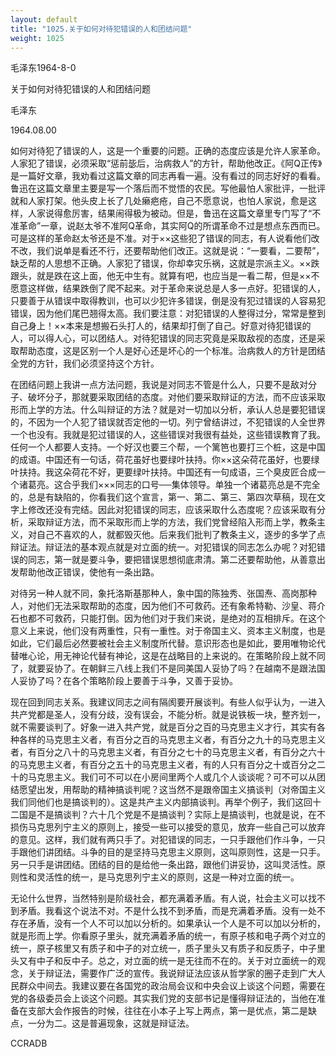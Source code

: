 ```yaml
---
layout: default
title: "1025.关于如何对待犯错误的人和团结问题"
weight: 1025
---
```


毛泽东1964-8-0

关于如何对待犯错误的人和团结问题

毛泽东

1964.08.00

如何对待犯了错误的人，这是一个重要的问题。正确的态度应该是允许人家革命。人家犯了错误，必须采取“惩前毖后，治病救人”的方针，帮助他改正。《阿Q正传》是一篇好文章，我劝看过这篇文章的同志再看一遍。没有看过的同志好好的看看。鲁迅在这篇文章里主要是写一个落后而不觉悟的农民。写他最怕人家批评，一批评就和人家打架。他头皮上长了几处癞疤疮，自己不愿意说，也怕人家说，愈是这样，人家说得愈厉害，结果闹得极为被动。但是，鲁迅在这篇文章里专门写了“不准革命”一章，说赵太爷不准阿Q革命，其实阿Q的所谓革命不过是想点东西而已。可是这样的革命赵太爷还是不准。对于××这些犯了错误的同志，有人说看他们改不改，我们说单是看还不行，还要帮助他们改正。这就是说：“一要看，二要帮”，缺乏帮的人思想不正确。人家犯了错误，你却幸灾乐祸，这就是宗派主义。××跌跟头，就是跌在这上面，他无中生有。就算有吧，也应当是一看二帮，但是××不愿意这样做，结果跌倒了爬不起来。对于革命来说总是人多一点好。犯错误的人，只要善于从错误中取得教训，也可以少犯许多错误，倒是没有犯过错误的人容易犯错误，因为他们尾巴翘得太高。我们要注意：对犯错误的人整得过分，常常是整到自己身上！××本来是想搬石头打人的，结果却打倒了自己。好意对待犯错误的人，可以得人心，可以团结人。对待犯错误的同志究竟是采取敌视的态度，还是采取帮助态度，这是区别一个人是好心还是坏心的一个标准。治病救人的方针是团结全党的方针，我们必须坚持这个方针。

在团结问题上我讲一点方法问题，我说是对同志不管是什么人，只要不是敌对分子、破坏分子，那就要采取团结的态度。对他们要采取辩证的方法，而不应该采取形而上学的方法。什么叫辩证的方法？就是对一切加以分析，承认人总是要犯错误的，不因为一个人犯了错误就否定他的一切。列宁曾结讲过，不犯错误的人全世界一个也没有。我就是犯过错误的人，这些错误对我很有益处，这些错误教育了我。任何一个人都要人支持。一个好汉也要三个帮，一个篱笆也要打三个桩，这是中国的成语。中国还有一句话，荷花虽好也要绿叶扶持。你××这朵荷花虽好，也要绿叶扶持。我这朵荷花不好，更要绿叶扶持。中国还有一句成语，三个臭皮匠合成一个诸葛亮。这合乎我们×××同志的口号──集体领导。单独一个诸葛亮总是不完全的，总是有缺陷的，你看我们这个宣言，第一、第二、第三、第四次草稿，现在文字上修改还没有完结。因此对犯错误的同志，应该采取什么态度呢？应该采取有分析，采取辩证方法，而不采取形而上学的方法，我们党曾经陷入形而上学，教条主义，对自己不喜欢的人，就都毁灭他。后来我们批判了教条主义，逐步的多学了点辩证法。辩证法的基本观点就是对立面的统一。对犯错误的同志怎么办呢？对犯错误的同志，第一就是要斗争，要把错误思想彻底肃清。第二还要帮助他，从善意出发帮助他改正错误，使他有一条出路。

对待另一种人就不同，象托洛斯基那种人，象中国的陈独秀、张国焘、高岗那种人，对他们无法采取帮助的态度，因为他们不可救药。还有象希特勒、沙皇、蒋介石也都不可救药，只能打倒。因为他们对于我们来说，是绝对的互相排斥。在这个意义上来说，他们没有两重性，只有一重性。对于帝国主义、资本主义制度，也是如此，它们最后必然要被社会主义制度所代替。意识形态也是如此，要用唯物论代替唯心论，用无神论代替有神论，这是在战略目的上来说的。在策略阶段上就不同了，就要妥协了。在朝鲜三八线上我们不是同美国人妥协了吗？在越南不是跟法国人妥协了吗？在各个策略阶段上要善于斗争，又善于妥协。

现在回到同志关系。我建议同志之间有隔阂要开展谈判。有些人似乎认为，一进入共产党都是圣人，没有分歧，没有误会，不能分析。就是说铁板一块，整齐划一，就不需要谈判了。好象一进入共产党，就是百分之百的马克思主义才行，其实有各种各样的马克思主义者，有百分之百的马克思主义者，有百分之九十的马克思主义者，有百分之八十的马克思主义者，有百分之七十的马克思主义者，有百分之六十的马克思主义者，有百分之五十的马克思主义者，有的人只有百分之十或百分之二十的马克思主义。我们可不可以在小房间里两个人或几个人谈谈呢？可不可以从团结愿望出发，用帮助的精神搞谈判呢？这当然不是跟帝国主义搞谈判（对帝国主义我们同他们也是搞谈判的）。这是共产主义内部搞谈判。再举个例子，我们这回十二国是不是搞谈判？六十几个党是不是搞谈判？实际上是搞谈判，也就是说，在不损伤马克思列宁主义的原则上，接受一些可以接受的意见，放弃一些自己可以放弃的意见。这样，我们就有两只手了。对犯错误的同志，一只手跟他们作斗争，一只手跟他们讲团结。斗争的目的是坚持马克思主义原则，这叫原则性，这是一只手。另一只手是讲团结。团结的目的是给他一条出路，跟他们讲妥协，这叫灵活性。原则性和灵活性的统一，是马克思列宁主义的原则，这是一种对立面的统一。

无论什么世界，当然特别是阶级社会，都充满着矛盾。有人说，社会主义可以找不到矛盾。我看这个说法不对。不是什么找不到矛盾，而是充满着矛盾。没有一处不存在矛盾，没有一个人不可以加以分析的。如果承认一个人是不可以加以分析的，就是形而上学。你看原子里头，就充满着矛盾的统一，有原子核和电子两个对立的统一，原子核里又有质子和中子的对立统一，质子里头又有质子和反质子，中子里头又有中子和反中子。总之，对立面的统一是无往而不在的。关于对立面统一的观念，关于辩证法，需要作广泛的宣传。我说辩证法应该从哲学家的圈子走到广大人民群众中间去。我建议要在各国党的政治局会议和中央会议上谈这个问题，需要在党的各级委员会上谈这个问题。其实我们党的支部书记是懂得辩证法的，当他在准备在支部大会作报告的时候，往往在小本子上写上两点，第一是优点，第二是缺点，一分为二。这是普遍现象，这就是辩证法。

CCRADB

